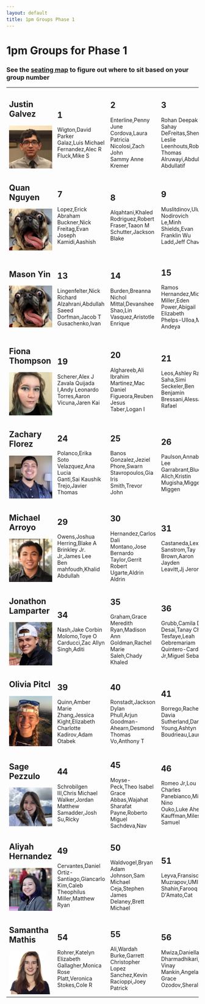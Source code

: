 ```yaml
---
layout: default
title: 1pm Groups Phase 1
---
```


# 1pm Groups for Phase 1

### See the [seating map](../gittings129bseating.png) to figure out where to sit based on your group number

<table>
<tr>
<td>
<h2>Justin Galvez</h2>
<img src="./../../images/jgalvez.jpg" />
</td>
<td>
<h2>1</h2>
Wigton,David Parker<br />
Galaz,Luis Michael<br />
Fernandez,Alec R<br />
Fluck,Mike S<br />
</td>
<td>
<h2>2</h2>
Enterline,Penny June<br />
Cordova,Laura Patricia<br />
Nicolosi,Zach John<br />
Sammy Anne Kremer<br />
</td>
<td>
<h2>3</h2>
Rohan Deepak Sahay<br />
DeFreitas,Shemar Leslie<br />
Leenhouts,Robert Thomas<br />
Alruwayi,Abdullah Abdullatif<br />
</td>
<td>
<h2>4</h2>
Truong,Steven<br />
Smith,Tyler Jordan<br />
Metcalf,Oscar Lu<br />
Roby,Jack Christopher<br />
</td>
<td>
<h2>5</h2>
Meissner,Ava Kay<br />
Gofandi,Janetta M<br />
Prendergast,Rose Marie<br />
Gottumukkala,Surya Narayana Raju<br />
</td>
<td>
<h2>6</h2>
Coronado,Alina Denice<br />
Rooney,Jessica<br />
Wang,Jané<br />
Goldberg,Gage Garrison<br />
</td>
</tr>
<tr>
<td>
<h2>Quan Nguyen</h2>
<img src="./../../images/dog.png" />
</td>
<td>
<h2>7</h2>
Lopez,Erick Abraham<br />
Buckner,Nick<br />
Freitag,Evan Joseph<br />
Kamidi,Aashish<br />
</td>
<td>
<h2>8</h2>
Alqahtani,Khaled<br />
Rodriguez,Robert<br />
Fraser,Taaon M<br />
Schutter,Jackson Blake<br />
</td>
<td>
<h2>9</h2>
Muslitdinov,Ulugbek Nodirovich<br />
Le,Minh<br />
Shields,Evan Franklin Wu<br />
Ladd,Jeff Chavez<br />
</td>
<td>
<h2>10</h2>
Burns,Jackson Christopher<br />
Duncan,Clayton Bryce<br />
Crain,Mason Alexander<br />
Alrashed,Abdulaziz Fahad<br />
</td>
<td>
<h2>11</h2>
Poudel,Ankit<br />
Torres,Maritza Anahi<br />
Mette,Nathan James<br />
Soehl,Matt Dean<br />
</td>
<td>
<h2>12</h2>
Davis,Ethan Scott<br />
Quirk,Colton James Ramler<br />
Castillo,Jacob William<br />
Martinez,Ayden Lucas<br />
</td>
</tr>
<tr>
<td>
<h2>Mason Yin</h2>
<img src="./../../images/dog.png" />
</td>
<td>
<h2>13</h2>
Lingenfelter,Nick Richard<br />
Alzahrani,Abdullah Saeed<br />
Dorfman,Jacob T<br />
Gusachenko,Ivan<br />
</td>
<td>
<h2>14</h2>
Burden,Breanna Nichol<br />
Mittal,Devanshee<br />
Shao,Lin<br />
Vasquez,Aristotle Enrique<br />
</td>
<td>
<h2>15</h2>
Ramos Hernandez,Michelle<br />
Miller,Eden<br />
Power,Abigail Elizabeth<br />
Phelps-Ulloa,Mya Andeya<br />
</td>
<td>
<h2>16</h2>
Yu,Jianjiang<br />
Schilling,Shelby Jasman<br />
Svoboda,John Ryan<br />
Alzayer,Ahmed Kamal<br />
</td>
<td>
<h2>17</h2>
Raper-Cutler,Nate Scott<br />
Rau,Jonah Scott Thomas<br />
Van Wert,Ryan Anthony<br />
Schumacher,David W<br />
</td>
<td>
<h2>18</h2>
Geile,Freddy Miyoshi<br />
Hernandez,Aaron Baca<br />
Alnidawi,Mustafa Omar<br />
Fischer,Oscar Scott<br />
</td>
</tr>
<tr>
<td>
<h2>Fiona Thompson</h2>
<img src="./../../images/fthompson.jpg" />
</td>
<td>
<h2>19</h2>
Scherer,Alex J<br />
Zavala Quijada I,Andy Leonardo<br />
Torres,Aaron<br />
Vicuna,Jaren Kai<br />
</td>
<td>
<h2>20</h2>
Alghareeb,Ali Ibrahim<br />
Martinez,Mac Daniel<br />
Figueora,Reuben Jesus<br />
Taber,Logan I<br />
</td>
<td>
<h2>21</h2>
Leos,Ashley Raquel<br />
Saha,Simi<br />
Seckeler,Ben Benjamin<br />
Bressani,Alessandro Rafael<br />
</td>
<td>
<h2>22</h2>
Baca,Adan Xavier<br />
Walker,Alex Ryan<br />
Zarate,Andre Rene<br />
Zhang,Tony<br />
</td>
<td>
<h2>23</h2>
Lane,Christian Gerhart<br />
Karimov,Khasan<br />
Sava,Michael Ioan<br />
Miranda,Ivan Alexander<br />
</td>
</tr>
<tr>
<td>
<h2>Zachary Florez</h2>
<img src="./../../images/zflorez.jpg" />
</td>
<td>
<h2>24</h2>
Polanco,Erika<br />
Soto Velazquez,Ana Lucia<br />
Ganti,Sai Kaushik<br />
Trejo,Javier Thomas<br />
</td>
<td>
<h2>25</h2>
Banos Gonzalez,Jeziel<br />
Phore,Swarn<br />
Stavropoulos,Gia Iris<br />
Smith,Trevor John<br />
</td>
<td>
<h2>26</h2>
Paulson,Annabel Lee<br />
Garrabrant,Blue<br />
Alich,Kristin<br />
Mugisha,Miggen Miggen<br />
</td>
<td>
<h2>27</h2>
Ortiz,Sarah Gabriela<br />
Ukonu,Aleysha<br />
Jumabaev,Nurkhat<br />
Kan,Yingyu<br />
</td>
<td>
<h2>28</h2>
Gonzales,Maria Estela<br />
Vance,Chloe Sophia<br />
Roseberry,Atlas Mae<br />
Kwon,Vincent Sunu<br />
</td>
</tr>
<tr>
<td>
<h2>Michael Arroyo</h2>
<img src="./../../images/marroyo.jpg" />
</td>
<td>
<h2>29</h2>
Owens,Joshua<br />
Herring,Blake A<br />
Brinkley Jr. Jr,James Lee<br />
Ben mahfoudh,Khalid Abdullah<br />
</td>
<td>
<h2>30</h2>
Hernandez,Carlos Dali<br />
Montano,Jose Bernardo<br />
Taylor,Gerrit Robert<br />
Ugarte,Aldrin Aldrin<br />
</td>
<td>
<h2>31</h2>
Castaneda,Lex<br />
Sanstrom,Tay<br />
Brown,Aaron Jayden<br />
Leavitt,Jj Jerome<br />
</td>
<td>
<h2>32</h2>
Ramirez,Mariela<br />
Baldwin,Elsie Elysia<br />
Koppes,Adrianna Shingyi<br />
Hall,Josh David<br />
</td>
<td>
<h2>33</h2>
Bowes,Charles Patrick<br />
Alshamlan,Shamlan Kh Y E<br />
Cox,Hudson Gentry<br />
O'Brien,Daniel<br />
</td>
</tr>
<tr>
<td>
<h2>Jonathon Lamparter</h2>
<img src="./../../images/jlamparter.jpg" />
</td>
<td>
<h2>34</h2>
Nash,Jake Corbin<br />
Molomo,Toye O<br />
Carducci,Zac Allyn<br />
Singh,Aditi<br />
</td>
<td>
<h2>35</h2>
Graham,Grace Meredith<br />
Ryan,Madison Ann<br />
Goldman,Rachel Marie<br />
Saleh,Chady Khaled<br />
</td>
<td>
<h2>36</h2>
Grubb,Camila Diana<br />
Desai,Tanay Chirayu<br />
Tesfaye,Leah Gebremariam<br />
Quintero-Cardenas Jr,Miguel Sebastian<br />
</td>
<td>
<h2>37</h2>
Lewis,Serena K<br />
Singh,Amanpreet<br />
Long,Changhao<br />
Brewer,Ben Earl<br />
</td>
<td>
<h2>38</h2>
Altgelt,Josh Peter<br />
Ortega,Brandon Jordon<br />
Triplicane,Atul<br />
Cazzato,Joseph Ralph<br />
</td>
</tr>
<tr>
<td>
<h2>Olivia Pitcl</h2>
<img src="./../../images/opitcl.jpg" />
</td>
<td>
<h2>39</h2>
Quinn,Amber Marie<br />
Zhang,Jessica<br />
Kight,Elizabeth Charlotte<br />
Kadirov,Adam Otabek<br />
</td>
<td>
<h2>40</h2>
Ronstadt,Jackson Dylan<br />
Phull,Arjun<br />
Goodman-Ahearn,Desmond Thomas<br />
Vo,Anthony T<br />
</td>
<td>
<h2>41</h2>
Borrego,Rachel Davia<br />
Sutherland,Darci<br />
Young,Ashtyn<br />
Boudrieau,Lauren E<br />
</td>
<td>
<h2>42</h2>
Carr,Sophia<br />
Leonard,Rayell<br />
Tontrasathien,Ping<br />
Reitz,Issak Ben<br />
</td>
<td>
<h2>43</h2>
Foster,Aiden John<br />
Reid,Christopher<br />
Williams,Mike Aaron<br />
Dostie,Adam John<br />
</td>
</tr>
<tr>
<td>
<h2>Sage Pezzulo</h2>
<img src="./../../images/spezzulo.jpg" />
</td>
<td>
<h2>44</h2>
Schrobilgen III,Chris Michael<br />
Walker,Jordan Matthew<br />
Samadder,Josh<br />
Su,Ricky<br />
</td>
<td>
<h2>45</h2>
Moyse-Peck,Theo Isabel Grace<br />
Abbas,Wajahat Sharafat<br />
Payne,Roberto Miguel<br />
Sachdeva,Nav<br />
</td>
<td>
<h2>46</h2>
Romeo Jr,Lou Charles<br />
Panebianco,Michael Nino<br />
Ouko,Luke Ahero<br />
Kauffman,Miles Samuel<br />
</td>
<td>
<h2>47</h2>
Lee,Tzu-Ching<br />
Marquez,Damian<br />
Findsen,Connor McIntosh<br />
Fu,Mingqian<br />
</td>
<td>
<h2>48</h2>
Ahmed,Sohail<br />
Demaree,Marquise<br />
Swearengin,Liam Drew<br />
Wenjun Huang<br />
</td>
</tr>
<tr>
<td>
<h2>Aliyah Hernandez</h2>
<img src="./../../images/ahernandez.png" />
</td>
<td>
<h2>49</h2>
Cervantes,Daniel<br />
Ortiz-Santiago,Giancarlo<br />
Kim,Caleb Theophilus<br />
Miller,Matthew Ryan<br />
</td>
<td>
<h2>50</h2>
Waldvogel,Bryan Adam<br />
Johnson,Sam Michael<br />
Ceja,Stephen James<br />
Delaney,Brett Michael<br />
</td>
<td>
<h2>51</h2>
Leyva,Fransisco<br />
Muzrapov,UMIDJON<br />
Shahin,Farooq<br />
D'Amato,Cat<br />
</td>
<td>
<h2>52</h2>
Pitla,Shashank Raj<br />
Tsai,Meng-Che<br />
Nannini,Carson C<br />
Elliot Seo<br />
</td>
<td>
<h2>53</h2>
Tsige,Michael Getachew<br />
Xie,Kaiyuan<br />
Marcos,Jose Manuel<br />
Tasir,Husein<br />
</td>
</tr>
<tr>
<td>
<h2>Samantha Mathis</h2>
<img src="./../../images/smathis.jpg" />
</td>
<td>
<h2>54</h2>
Rohrer,Katelyn Elizabeth<br />
Gallagher,Monica Rose<br />
Platt,Veronica<br />
Stokes,Cole R<br />
</td>
<td>
<h2>55</h2>
Ali,Wardah<br />
Burke,Garrett Christopher<br />
Lopez Sanchez,Kevin<br />
Racioppi,Joey Patrick<br />
</td>
<td>
<h2>56</h2>
Mwiza,Daniella<br />
Dharmadhikari,Rohit Vinay<br />
Mankin,Angela Grace<br />
Ozodov,Sherali<br />
</td>
<td>
<h2>57</h2>
Strong Jr,Scottie Dwayne<br />
Del Rosario,Jackson Emmanuel<br />
Juarez,Jose A<br />
Valle,Isaiah Airam<br />
</td>
<td>
<h2>58</h2>
Hansen,Zachary S E<br />
Liang,Hanwen<br />
Han,Giyong<br />
Montanez,Isaiah J<br />
</td>
<td>
<h2>59</h2>
<br />
<br />
<br />
<br />
</td>
</tr>
</table>
